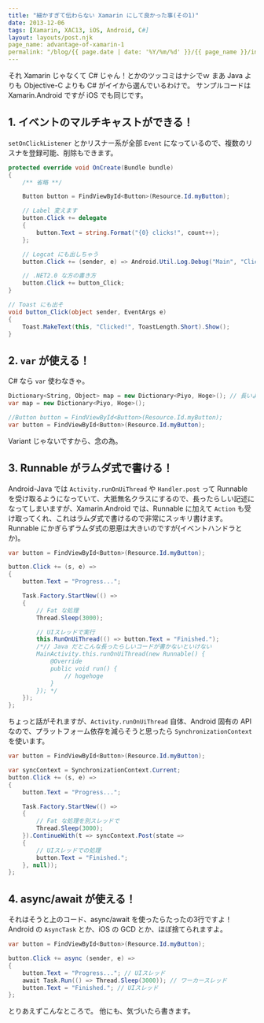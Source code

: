 ```yaml
---
title: "細かすぎて伝わらない Xamarin にして良かった事(その1)"
date: 2013-12-06
tags: [Xamarin, XAC13, iOS, Android, C#]
layout: layouts/post.njk
page_name: advantage-of-xamarin-1
permalink: "/blog/{{ page.date | date: '%Y/%m/%d' }}/{{ page_name }}/index.html"
---
```

それ Xamarin じゃなくて C# じゃん！とかのツッコミはナシでｗ
まあ Java よりも Objective-C よりも C# がイイから選んでいるわけで。
サンプルコードは Xamarin.Android ですが iOS でも同じです。
<!--more-->
## 1. イベントのマルチキャストができる！

``setOnClickListener`` とかリスナー系が全部 ``Event`` になっているので、複数のリスナを登録可能、削除もできます。

```csharp MainActivity.cs
protected override void OnCreate(Bundle bundle)
{
    /** 省略 **/

    Button button = FindViewById<Button>(Resource.Id.myButton);

	// Label 変えます
    button.Click += delegate
    {
		button.Text = string.Format("{0} clicks!", count++);
    };

	// Logcat にも出しちゃう
	button.Click += (sender, e) => Android.Util.Log.Debug("Main", "Clicked!");

	// .NET2.0 な方の書き方
	button.Click += button_Click;
}

// Toast にも出そ
void button_Click(object sender, EventArgs e)
{
	Toast.MakeText(this, "Clicked!", ToastLength.Short).Show();
}
```

## 2. ``var`` が使える！

C# なら ``var`` 使わなきゃ。

```csharp using_var
Dictionary<String, Object> map = new Dictionary<Piyo, Hoge>(); // 長いよ…
var map = new Dictionary<Piyo, Hoge>();

//Button button = FindViewById<Button>(Resource.Id.myButton);
var button = FindViewById<Button>(Resource.Id.myButton);
```

Variant じゃないですから、念の為。

## 3. Runnable がラムダ式で書ける！

Android-Java では ``Activity.runOnUiThread`` や ``Handler.post`` って Runnable を受け取るようになっていて、大抵無名クラスにするので、長ったらしい記述になってしまいますが、Xamarin.Android では、Runnable に加えて ``Action`` も受け取ってくれ、これはラムダ式で書けるので非常にスッキリ書けます。
Runnable にかぎらずラムダ式の恩恵は大きいのですが(イベントハンドラとか)。

```csharp UsingLambdaInsteadOfRunnable.cs
var button = FindViewById<Button>(Resource.Id.myButton);

button.Click += (s, e) =>
{
    button.Text = "Progress...";

    Task.Factory.StartNew(() =>
    {
        // Fat な処理
        Thread.Sleep(3000);

        // UIスレッドで実行
        this.RunOnUiThread(() => button.Text = "Finished.");
        /*// Java だとこんな長ったらしいコードが書かないといけない
        MainActivity.this.runOnUiThread(new Runnable() {
            @Override
            public void run() {
                // hogehoge
            }
        }); */
    });
};
```

ちょっと話がそれますが、``Activity.runOnUiThread`` 自体、Android 固有の API なので、プラットフォーム依存を減らそうと思ったら ``SynchronizationContext`` を使います。

```csharp UsingSynchronizationContext.cs
var button = FindViewById<Button>(Resource.Id.myButton);

var syncContext = SynchronizationContext.Current;
button.Click += (s, e) =>
{
    button.Text = "Progress...";

    Task.Factory.StartNew(() =>
    {
        // Fat な処理を別スレッドで
        Thread.Sleep(3000);
    }).ContinueWith(t => syncContext.Post(state =>
    {
        // UIスレッドでの処理
        button.Text = "Finished.";
    }, null));
};
```

## 4. async/await が使える！

それはそうと上のコード、async/await を使ったらたったの3行ですよ！
Android の ``AsyncTask`` とか、iOS の GCD とか、ほぼ捨てられますよ。

```csharp UsingAsyncAwait.cs
var button = FindViewById<Button>(Resource.Id.myButton);

button.Click += async (sender, e) => 
{
    button.Text = "Progress..."; // UIスレッド
    await Task.Run(() => Thread.Sleep(3000)); // ワーカースレッド
    button.Text = "Finished."; // UIスレッド
};
```

とりあえずこんなところで。
他にも、気づいたら書きます。